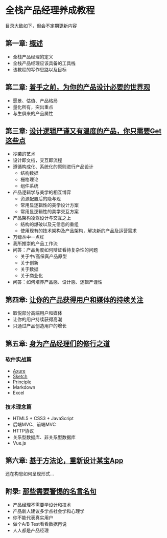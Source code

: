 # 全栈产品经理养成教程

目录大致如下，但会不定期更新内容

## 第一章: [概述](./docs/charter01.md)
- 全栈产品经理的定义
- 全栈产品经理应该具备的工具栈
- 该教程的写作思路以及目标



## 第二章: [着手之前，为你的产品设计必要的世界观](./docs/charter02.md)
- 愿景、估值、产品格局
- 量化所有，突出重点
- 与生俱来的产品属性



## 第三章: [设计逻辑严谨又有温度的产品，你只需要Get这些点](./docs/Untitled.md)
- 抄袭的艺术
- 设计即文档，交互即流程
- 遵循构成化、系统化的原则进行产品设计
  - 结构数据
  - 栅格理论
  - 组件系统
- 产品逻辑学与美学的相互博弈
  - 资源配置后的隐与现
  - 常用显逻辑性的美学设计方案
  - 常用显逻辑性的美学交互方案
- 产品架构凌驾设计与交互之上
  - 结构的爆破以及元信息的重组
  - 使用现有的技术架构及产品架构，解决新的产品及运营需求
- 万绿丛中一点红
- 我所推崇的产品工作流
- 问答：产品角度如何辩证看待复杂性的问题
  - 关于中/高保真产品原型
  - 关于创新
  - 关于数据
  - 关于商业化
- 问答：如何培养产品感、设计感、逻辑严谨性



## 第四章: [让你的产品获得用户和媒体的持续关注](./docs/Untitled.md)
- 取悦部分高端用户和媒体
- 让你的用户持续获得高潮
- 只通过产品创造用户的增长



## 第五章: [身为产品经理们的修行之道](./docs/Untitled.md)

### 软件实战篇
- [Axure](http://axure.com)
- [Sketch](http://sketchapp.com)
- [Principle](http://principleux.com/)
- Markdown
- Excel

### 技术理念篇
- HTML5 + CSS3 + JavaScript
- 后端MVC、前端MVC
- HTTP协议
- 关系型数据库、非关系型数据库
- Vue.js



## 第六章: [基于方法论，重新设计某宝App](./docs/Untitled.md)

还在构思如何呈现形式...


## 附录: [那些需要警惕的名言名句](./docs/Untitled.md)
- 产品经理不需要学设计和技术
- 产品新人建议多学点社会学和心理学
- 你不能代表真实用户
- 做个A/B Test看看数据再说
- 人人都是产品经理
